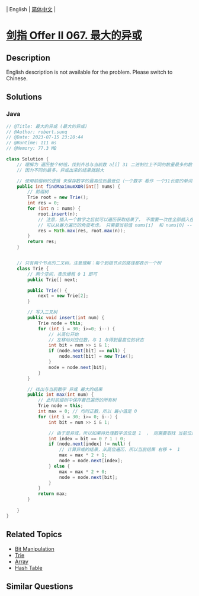 
| English | [简体中文](README.md) |

# [剑指 Offer II 067. 最大的异或](https://leetcode.cn//problems/ms70jA/)

## Description

<p>English description is not available for the problem. Please switch to Chinese.</p>


## Solutions


### Java

```Java
// @Title: 最大的异或 (最大的异或)
// @Author: robert.sunq
// @Date: 2023-07-15 23:20:44
// @Runtime: 111 ms
// @Memory: 77.3 MB

class Solution {
    // 理解为 遍历整个树组，找到齐总与当前数 a[i] 31 二进制位上不同的数量最多的数
    // 因为不同的最多，异或出来的结果就越大

    // 使用前缀树的逻辑 来保存数字的最高位到最低位（一个数字 看作 一个31长度的单词，用前缀树来保存已遍历的数字）
    public int findMaximumXOR(int[] nums) {
        // 前缀树
        Trie root = new Trie();
        int res = 0;
        for (int n : nums) {
            root.insert(n);
            // 注意，插入一个数字之后就可以遍历获取结果了， 不需要一次性全部插入在开始遍历
            // 可以从暴力遍历的角度考虑， 只需要当前值 nums[i]  和 nums[0] --- nums[i - 1] 可覆盖所有。 先插入当前数字，避免出现遍历树时出现 空 分支
            res = Math.max(res, root.max(n));
        }
        return res;
    }


    // 只有两个节点的二叉树，注意理解：每个到根节点的路径都表示一个树
    class Trie {
        // 两个空间，表示爆粗 0 1 即可
        public Trie[] next;

        public Trie() {
            next = new Trie[2];
        }

        // 写入二叉树
        public void insert(int num) {
            Trie node = this;
            for (int i = 30; i>=0; i--) {
                // 从高位开始
                // 左移动对应位数，与 1 与得到最高位的状态
                int bit = num >> i & 1;
                if (node.next[bit] == null) {
                    node.next[bit] = new Trie();
                }
                node = node.next[bit];
            }
        }

        // 找出与当前数字 异或 最大的结果
        public int max(int num) {
            // 此时前缀树中保存着已遍历的所有树
            Trie node = this;
            int max = 0; // 均时正数，所以 最小值是 0
            for (int i = 30; i>= 0; i--) {
                int bit = num >> i & 1;

                // 由于是异或，所以如果待处理数字该位是 1  ， 则需要取找 当前位是 0 的来保证 整体的异或最大。当然如果不存在，则走相同位
                int index = bit == 0 ? 1 : 0;
                if (node.next[index] != null) {
                    // 计算异或的结果，从高位遍历，所以当前结果 右移 +  1 
                    max = max * 2 + 1;
                    node = node.next[index];
                } else {
                    max = max * 2 + 0;
                    node = node.next[bit];
                }
            }
            return max;
        }
        
    }
}
```



## Related Topics

- [Bit Manipulation](https://leetcode.cn//tag/bit-manipulation)
- [Trie](https://leetcode.cn//tag/trie)
- [Array](https://leetcode.cn//tag/array)
- [Hash Table](https://leetcode.cn//tag/hash-table)

## Similar Questions



